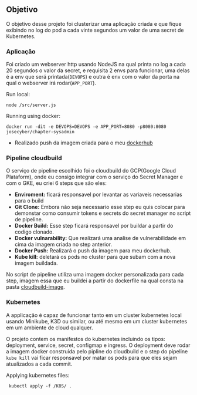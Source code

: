 
## Objetivo 

O objetivo desse projeto foi clusterizar uma aplicação criada e que fique exibindo no log do pod a cada vinte segundos um valor de uma secret de Kubernetes.

### Aplicação

Foi criado um webserver http usando NodeJS na qual printa no log a cada 20 segundos o valor da secret, e requisita 2 envs para funcionar, uma delas é a env que será printada(``DEVOPS``) e outra é env com o valor da porta na qual o webserver irá rodar(``APP_PORT``).

Run local:

```
node /src/server.js
```

Running using docker:
```
docker run -dit -e DEVOPS=DEVOPS -e APP_PORT=8080 -p8080:8080 josecyber/chapter-sysadmin
```
* Realizado push da imagem criada para o meu [dockerhub](https://hub.docker.com/repository/docker/josecyber/chapter-sysadmin)

### Pipeline cloudbuild

O serviço de pipeline escolhido foi o cloudbuild do GCP(Google Cloud Plataform), onde eu consigo integrar com o serviço do Secret Manager e com o GKE, eu criei 6 steps que são eles:
  - <strong>Enviroment:</strong> ficará responsavel por levantar as variaveis necessarias para o build
  - <strong>Git Clone:</strong> Embora não seja necessario esse step eu quis colocar para demonstar como consumir tokens e secrets do secret manager no script de pipeline.
  - <strong>Docker Build:</strong> Esse step ficará responsavel por buildar a partir do codigo clonado.
  - <strong>Docker vulnarability:</strong> Que realizará uma analise de vulnerabilidade em cima da imagem criada no step anterior.
  - <strong>Docker Push:</strong> Realizará o push da imagem para meu dockerhub.
  - <strong>Kube kill:</strong> deletará os pods no cluster para que subam com a nova imagem buildada.

No script de pipeline utiliza uma imagem docker personalizada para cada step, imagem essa que eu buildei a partir do dockerfile na qual consta na pasta [cloudbuild-image](./cloudbuild-image/dockerfile).
### Kubernetes

A applicação é capaz de funcionar tanto em um cluster kubernetes local usando Minikube, K3D ou similar, ou até mesmo em um cluster kubernetes em um ambiente de cloud qualquer.

O projeto contem os manifestos do kubernetes incluindo os tipos: deployment, service, secret, configmap e ingress. O deployment deve rodar a imagem docker construida pelo pipline do cloudbuild e o step do pipeline ``kube kill`` vai ficar responsavel por matar os pods para que eles sejam atualizados a cada commit.

Applying kubernetes files:

```
 kubectl apply -f /K8S/ .
```